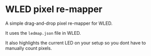 # WLED pixel re-mapper

A simple drag-and-drop pixel re-mapper for WLED.

It uses the `ledmap.json` file in WLED.

It also highlights the current LED on your setup so you dont have to manually count pixels.
